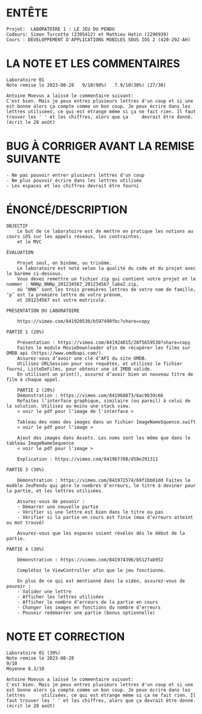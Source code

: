 
# ENTÊTE
   
    Projet:  LABORATOIRE 1 : LE JEU DU PENDU
    Codeurs: Simon Turcotte (2395412) et Mathieu Hatin (2296939)
    Cours : DÉVELOPPEMENT D'APPLICATIONS MOBILES SOUS IOS 2 (420-292-AH)

# LA NOTE ET LES COMMENTAIRES

	Laboratoire 01
	Note remise le 2023-08-28	9/10(90%)	7.9/10(30%)	(27/30)	
	
	Antoine Moevus a laissé le commentaire suivant:
	C'est bien. Mais je peux entrez plusieurs lettres d'un coup et si une est bonne alors ça compte comme un bon coup. Je peux écrire dans les lettres utilisées, ce qui est étrange même si ça ne fait rien. Il faut trouver les ' ' et les chiffres, alors que ça 	devrait être donné. (écrit le 28 août)

# BUG À CORRIGER AVANT LA REMISE SUIVANTE

	- Ne pas pouvoir entrer plusieurs lettres d'un coup
 	- Ne plus pouvoir écrire dans les lettres utilisée
  	- Les espaces et les chiffres devrait être fourni

# ÉNONCÉ/DESCRIPTION

	OBJECTIF
		Le but de ce laboratoire est de mettre en pratique les notions au cours iOS sur les appels réseaux, les contraintes, 
		et le MVC 

	ÉVALUATION
	
		Projet seul, en binôme, ou trinôme.
		Le laboratoire est noté selon la qualité du code et du projet avec le barème ci-dessous. 
		Vous devez remettre un fichier zip qui contient votre projet et le nommer : NNNp_NNNp_201234567_201234567_labo2.zip,
		où ‘NNN’ sont les trois premières lettres de votre nom de famille, ‘p’ est la première lettre de votre prénom, 
		et 201234567 est votre matricule.
	
	PRÉSENTATION DU LABORATOIRE
	
		https://vimeo.com/841920530/b597498fbc?share=copy 
	
	PARTIE 1 (20%)
	
		Présentation : https://vimeo.com/841924015/28f5659530?share=copy 
		Faites le module MovieDownloader afin de récupérer les films sur OMDB api (https://www.omdbapi.com/).
		Assurez-vous d’avoir une clé d’API du site OMDB. 
		Utilisez URLSession pour vos requêtes, et utilisez le fichier fourni, ListeDeFilms, pour obtenir une id IMDB valide.
		En utilisant un print(), assurez d’avoir bien un nouveau titre de film à chaque appel.
		
		PARTIE 2 (20%)
		Démonstration : https://vimeo.com/841968873/6ac9b39c66
		Refaites l’interface graphique, similaire (ou pareil) à celui de la solution. Utilisez au moins une stack view.
		< voir le pdf pour l'image de l'interface >

		Tableau des noms des images dans un fichier ImageNameSquence.swift
		< voir le pdf pour l'image >
		
		Ajout des images dans Assets. Les noms sont les même que dans le tableau ImageNameSequence
		< voir le pdf pour l'image >
		
		Explication : https://vimeo.com/841967708/d58e291311

	PARTIE 3 (30%)
	
		Démonstration : https://vimeo.com/841972574/69f1bb81dd Faites le modèle JeuPendu qui gère le nombres d’erreurs, le titre à deviner pour la partie, et les lettres utilisées.
		
		Assurez-vous de pouvoir :
		- Démarrer une nouvelle partie
		- Vérifier si une lettre est bien dans le titre ou pas
		- Vérifier si la partie en cours est finie (max d’erreurs atteint ou mot trouvé)
		
		Assurez-vous que les espaces soient révélés dès le début de la partie. 
	
	PARTIE 4 (30%)
	
		Démonstration : https://vimeo.com/841974396/b512fab952
		
		Complétez le ViewController afin que le jeu fonctionne.
		
		En plus de ce qui est mentionné dans la vidéo, assurez-vous de pouvoir :
		- Valider une lettre
		- Afficher les lettres utilisées
		- Afficher le nombre d’erreurs de la partie en cours
		- Changer les images en fonctions du nombre d’erreurs
		- Pouvoir redémarrer une partie (bonus optionnelle)

  # NOTE ET CORRECTION

	Laboratoire 01 (30%)
	Note remise le 2023-08-28
 	9/10 	
  	Moyenne	8.3/10
	
	Antoine Moevus a laissé le commentaire suivant:
	C'est bien. Mais je peux entrez plusieurs lettres d'un coup et si une est bonne alors ça compte comme un bon coup. Je peux écrire dans les lettres 		utilisées, ce qui est étrange même si ça ne fait rien. Il faut trouver les ' ' et les chiffres, alors que ça devrait être donné. (écrit le 28 août)

